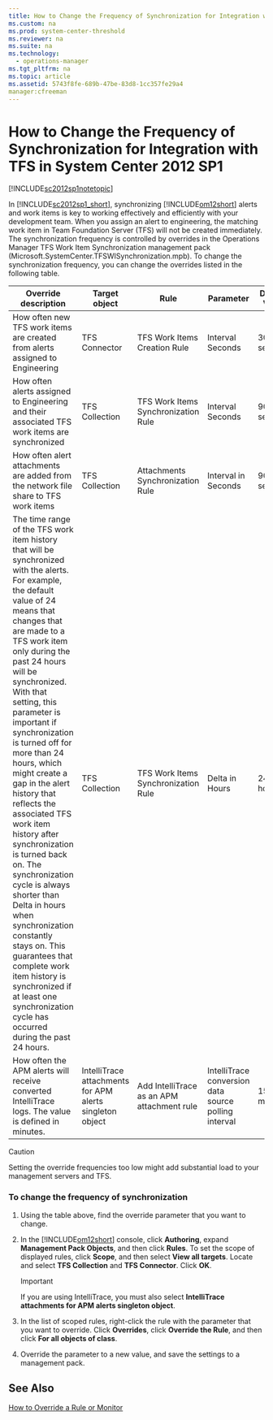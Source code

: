 ```yaml
---
title: How to Change the Frequency of Synchronization for Integration with TFS in System Center 2012 SP1
ms.custom: na
ms.prod: system-center-threshold
ms.reviewer: na
ms.suite: na
ms.technology: 
  - operations-manager
ms.tgt_pltfrm: na
ms.topic: article
ms.assetid: 5743f8fe-689b-47be-83d8-1cc357fe29a4
manager:cfreeman
---
```

# How to Change the Frequency of Synchronization for Integration with TFS in System Center 2012 SP1
[!INCLUDE[sc2012sp1notetopic](../../om/manage/includes/sc2012sp1notetopic_md.md)]  
  
In [!INCLUDE[sc2012sp1_short](../../om/manage/includes/sc2012sp1_short_md.md)], synchronizing [!INCLUDE[om12short](../../om/manage/includes/om12short_md.md)] alerts and work items is key to working effectively and efficiently with your development team. When you assign an alert to engineering, the matching work item in Team Foundation Server \(TFS\) will not be created immediately. The synchronization frequency is controlled by overrides in the Operations Manager TFS Work Item Synchronization management pack \(Microsoft.SystemCenter.TFSWISynchronization.mpb\). To change the synchronization frequency, you can change the overrides listed in the following table.  
  
|Override description|Target object|Rule|Parameter|Default Value|  
|------------------------|-----------------|--------|-------------|-----------------|  
|How often new TFS work items are created from alerts assigned to Engineering|TFS Connector|TFS Work Items Creation Rule|Interval Seconds|300 seconds|  
|How often alerts assigned to Engineering and their associated TFS work items are synchronized|TFS Collection|TFS Work Items Synchronization Rule|Interval Seconds|900 seconds|  
|How often alert attachments are added from the network file share to TFS work items|TFS Collection|Attachments Synchronization Rule|Interval in Seconds|900 seconds|  
|The time range of the TFS work item history that will be synchronized with the alerts. For example, the default value of 24 means that changes that are made to a TFS work item only during the past 24 hours will be synchronized. With that setting, this parameter is important if synchronization is turned off for more than 24 hours, which might create a gap in the alert history that reflects the associated TFS work item history after synchronization is turned back on. The synchronization cycle is always shorter than Delta in hours when synchronization constantly stays on. This guarantees that complete work item history is synchronized if at least one synchronization cycle has occurred during the past 24 hours.|TFS Collection|TFS Work Items Synchronization Rule|Delta in Hours|24 hours|  
|How often the APM alerts will receive converted IntelliTrace logs. The value is defined in minutes.|IntelliTrace attachments for APM alerts singleton object|Add IntelliTrace as an APM attachment rule|IntelliTrace conversion data source polling interval|15 minutes|  
  
> [!CAUTION]  
> Setting the override frequencies too low might add substantial load to your management servers and TFS.  
  
### To change the frequency of synchronization  
  
1.  Using the table above, find the override parameter that you want to change.  
  
2.  In the [!INCLUDE[om12short](../../om/manage/includes/om12short_md.md)] console, click **Authoring**, expand **Management Pack Objects**, and then click **Rules**. To set the scope of displayed rules, click **Scope**, and then select **View all targets**. Locate and select **TFS Collection** and **TFS Connector**. Click **OK**.  
  
    > [!IMPORTANT]  
    > If you are using IntelliTrace, you must also select **IntelliTrace attachments for APM alerts singleton object**.  
  
3.  In the list of scoped rules, right\-click the rule with the parameter that you want to override. Click **Overrides**, click **Override the Rule**, and then click **For all objects of class**.  
  
4.  Override the parameter to a new value, and save the settings to a management pack.  
  
## See Also  
[How to Override a Rule or Monitor](../../om/manage/How-to-Override-a-Rule-or-Monitor.md)  
  
